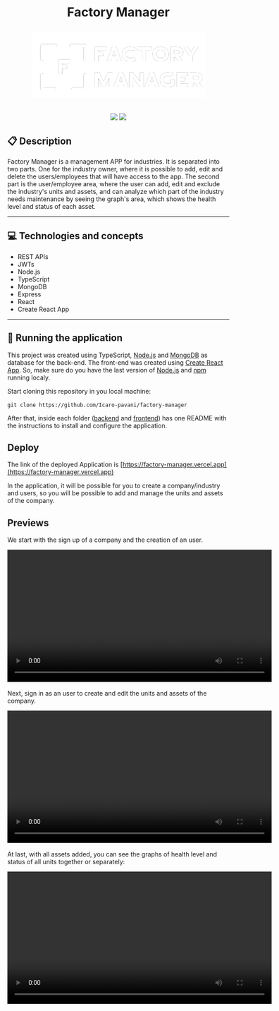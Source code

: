 # <p align = "center"> Factory Manager </p>

<div align = "center">
<img src="./front-end/public/logo.png" alt="logo" style="height: 150px"/>
</div>
<br>

<p align = "center">
   <img src="https://img.shields.io/badge/author-Icaro Pavani-4dae71?style=flat-square" />
   <img src="https://img.shields.io/github/languages/count/Icaro-pavani/factory-manager?color=4dae71&style=flat-square" />
</p>

## :clipboard: Description

Factory Manager is a management APP for industries. It is separated into two parts. One for the industry owner, where it is possible to add, edit and delete the users/employees that will have access to the app. The second part is the user/employee area, where the user can add, edit and exclude the industry's units and assets, and can analyze which part of the industry needs maintenance by seeing the graph's area, which shows the health level and status of each asset.

---

## :computer: Technologies and concepts

- REST APIs
- JWTs
- Node.js
- TypeScript
- MongoDB
- Express
- React
- Create React App

---

## 🏁 Running the application

This project was created using TypeScript, [Node.js](https://nodejs.org/en/download/) and [MongoDB](https://www.mongodb.com/) as database for the back-end. The front-end was created using [Create React App](https://github.com/facebook/create-react-app). So, make sure do you have the last version of [Node.js](https://nodejs.org/en/download/) and [npm](https://www.npmjs.com/) running localy.

Start cloning this repository in you local machine:

```
git clone https://github.com/Icaro-pavani/factory-manager
```

After that, inside each folder ([backend](https://github.com/Icaro-pavani/factory-manager/tree/main/back-end) and [frontend](https://github.com/Icaro-pavani/factory-manager/tree/main/front-end)) has one README with the instructions to install and configure the application.

## Deploy

The link of the deployed Application is [https://factory-manager.vercel.app](https://factory-manager.vercel.app)

In the application, it will be possible for you to create a company/industry and users, so you will be possible to add and manage the units and assets of the company.

## Previews

We start with the sign up of a company and the creation of an user.

<div align="center">
   <video width="600px" src="https://user-images.githubusercontent.com/40708278/195178708-68323b3e-0c6d-4aed-a7a1-579e1fab335e.mp4" control>
   </video>
</div>

Next, sign in as an user to create and edit the units and assets of the company.

<div align="center">
   <video width="600px" src="https://user-images.githubusercontent.com/40708278/195178708-68323b3e-0c6d-4aed-a7a1-579e1fab335e.mp4](https://user-images.githubusercontent.com/40708278/195184401-3763564f-5ef0-4fa5-b722-6ec5d06ad5e9.mp4" control>
   </video>
</div>

At last, with all assets added, you can see the graphs of health level and status of all units together or separately:

<div align="center">
   <video width="600px" src="https://user-images.githubusercontent.com/40708278/195184559-96acd2c9-9faa-4020-882a-06239183035d.mp4" control>
   </video>
</div>

